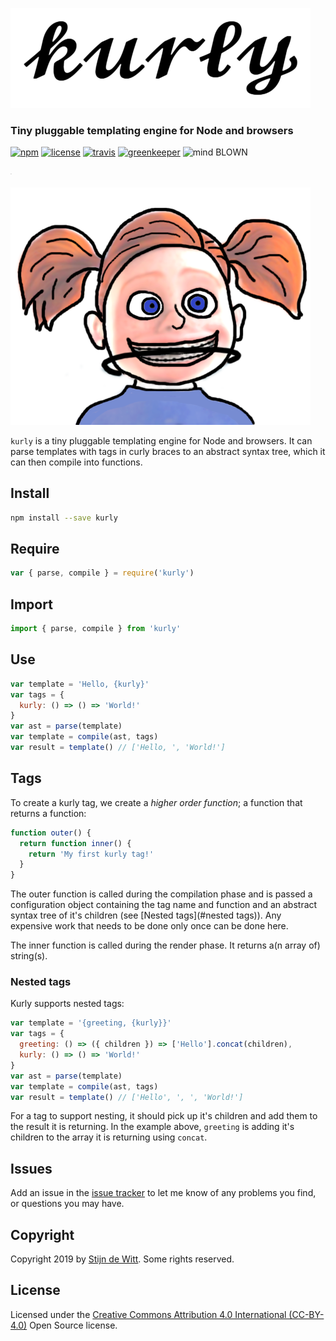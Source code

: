 ![kurly](kurly.png)

### Tiny pluggable templating engine for Node and browsers

[![npm](https://img.shields.io/npm/v/kurly.svg)](https://npmjs.com/package/kurly)
[![license](https://img.shields.io/npm/l/kurly.svg)](https://creativecommons.org/licenses/by/4.0/)
[![travis](https://img.shields.io/travis/Download/kurly.svg)](https://travis-ci.org/Download/kurly)
[![greenkeeper](https://img.shields.io/david/Download/kurly.svg)](https://greenkeeper.io/)
![mind BLOWN](https://img.shields.io/badge/mind-BLOWN-ff69b4.svg)

<sup><sub><sup><sub>.</sub></sup></sub></sup>

![girly](girly.png)

`kurly` is a tiny pluggable templating engine for Node and browsers. It can 
parse templates with tags in curly braces to an abstract syntax tree, which 
it can then compile into functions.

## Install

```sh
npm install --save kurly
```

## Require

```js
var { parse, compile } = require('kurly')
```

## Import

```js
import { parse, compile } from 'kurly'
```

## Use

```js
var template = 'Hello, {kurly}'
var tags = { 
  kurly: () => () => 'World!'
}
var ast = parse(template)
var template = compile(ast, tags)
var result = template() // ['Hello, ', 'World!']
```

## Tags

To create a kurly tag, we create a *higher order function*; a function that 
returns a function:

```js
function outer() {
  return function inner() {
    return 'My first kurly tag!'
  }
}
```

The outer function is called during the compilation phase and is passed a
configuration object containing the tag name and function and an abstract 
syntax tree of it's children (see [Nested tags](#nested tags)). 
Any expensive work that needs to be done only once can be done here.

The inner function is called during the render phase. It returns a(n array of)
string(s). 

### Nested tags
Kurly supports nested tags:

```js
var template = '{greeting, {kurly}}'
var tags = { 
  greeting: () => ({ children }) => ['Hello'].concat(children),
  kurly: () => () => 'World!'
}
var ast = parse(template)
var template = compile(ast, tags)
var result = template() // ['Hello', ', ', 'World!']
```

For a tag to support nesting, it should pick up it's children and add them
to the result it is returning. In the example above, `greeting` is adding
it's children to the array it is returning using `concat`.


## Issues

Add an issue in the [issue tracker](https://github.com/download/ulog/issues)
to let me know of any problems you find, or questions you may have.


## Copyright

Copyright 2019 by [Stijn de Witt](https://stijndewitt.com). Some rights reserved.


## License

Licensed under the [Creative Commons Attribution 4.0 International (CC-BY-4.0)](https://creativecommons.org/licenses/by/4.0/) Open Source license.
